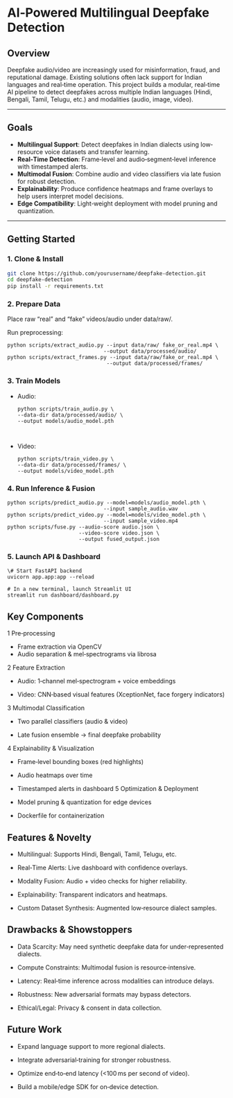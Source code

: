 # AI‑Powered Multilingual Deepfake Detection

##  Overview  
Deepfake audio/video are increasingly used for misinformation, fraud, and reputational damage. Existing solutions often lack support for Indian languages and real‑time operation. This project builds a modular, real‑time AI pipeline to detect deepfakes across multiple Indian languages (Hindi, Bengali, Tamil, Telugu, etc.) and modalities (audio, image, video).

---

##  Goals  
- **Multilingual Support**: Detect deepfakes in Indian dialects using low‐resource voice datasets and transfer learning.  
- **Real‑Time Detection**: Frame‑level and audio‐segment‑level inference with timestamped alerts.  
- **Multimodal Fusion**: Combine audio and video classifiers via late fusion for robust detection.  
- **Explainability**: Produce confidence heatmaps and frame overlays to help users interpret model decisions.  
- **Edge Compatibility**: Light‑weight deployment with model pruning and quantization.

---


##  Getting Started

### 1. Clone & Install
```bash
git clone https://github.com/yourusername/deepfake-detection.git
cd deepfake-detection
pip install -r requirements.txt
```

### 2. Prepare Data
Place raw “real” and “fake” videos/audio under data/raw/.

Run preprocessing:
```
python scripts/extract_audio.py --input data/raw/ fake_or_real.mp4 \
                               --output data/processed/audio/
python scripts/extract_frames.py --input data/raw/fake_or_real.mp4 \
                                --output data/processed/frames/
```

### 3. Train Models
- Audio:
  ```
  python scripts/train_audio.py \
  --data-dir data/processed/audio/ \
  --output models/audio_model.pth



- Video:
  ```
  python scripts/train_video.py \
  --data-dir data/processed/frames/ \
  --output models/video_model.pth

### 4. Run Inference & Fusion
```
python scripts/predict_audio.py --model=models/audio_model.pth \
                               --input sample_audio.wav
python scripts/predict_video.py --model=models/video_model.pth \
                               --input sample_video.mp4
python scripts/fuse.py --audio-score audio.json \
                       --video-score video.json \
                       --output fused_output.json
```


### 5. Launch API & Dashboard

```
\# Start FastAPI backend
uvicorn app.app:app --reload

# In a new terminal, launch Streamlit UI
streamlit run dashboard/dashboard.py
```

## Key Components
1 Pre‑processing
- Frame extraction via OpenCV
- Audio separation & mel‑spectrograms via librosa

2 Feature Extraction

- Audio: 1‑channel mel‑spectrogram + voice embeddings

- Video: CNN‑based visual features (XceptionNet, face forgery indicators)

3 Multimodal Classification

- Two parallel classifiers (audio & video)

- Late fusion ensemble → final deepfake probability

4 Explainability & Visualization

- Frame‑level bounding boxes (red highlights)

- Audio heatmaps over time

- Timestamped alerts in dashboard
5 Optimization & Deployment

- Model pruning & quantization for edge devices

- Dockerfile for containerization



## Features & Novelty
- Multilingual: Supports Hindi, Bengali, Tamil, Telugu, etc.

- Real‑Time Alerts: Live dashboard with confidence overlays.

- Modality Fusion: Audio + video checks for higher reliability.

- Explainability: Transparent indicators and heatmaps.

- Custom Dataset Synthesis: Augmented low‑resource dialect samples.

 ## Drawbacks & Showstoppers
- Data Scarcity: May need synthetic deepfake data for under‑represented dialects.

- Compute Constraints: Multimodal fusion is resource‑intensive.

- Latency: Real‑time inference across modalities can introduce delays.

- Robustness: New adversarial formats may bypass detectors.

- Ethical/Legal: Privacy & consent in data collection.

## Future Work
- Expand language support to more regional dialects.

- Integrate adversarial‐training for stronger robustness.

- Optimize end‑to‑end latency (<100 ms per second of video).

- Build a mobile/edge SDK for on‑device detection.

